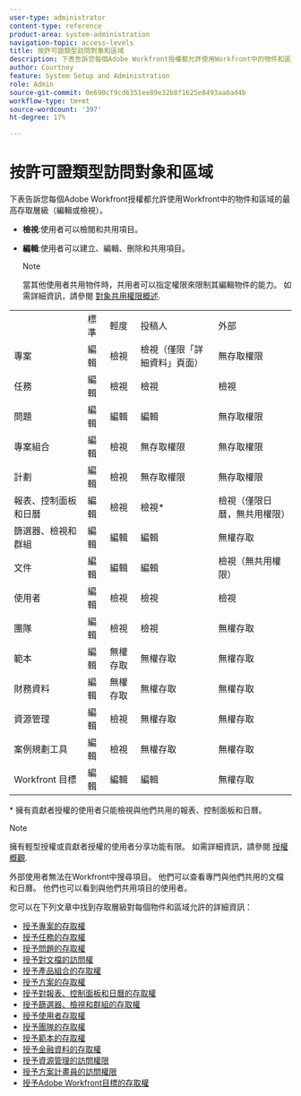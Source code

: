 ```yaml
---
user-type: administrator
content-type: reference
product-area: system-administration
navigation-topic: access-levels
title: 按許可證類型訪問對象和區域
description: 下表告訴您每個Adobe Workfront授權都允許使用Workfront中的物件和區域的最高存取層級（編輯或檢視）。
author: Courtney
feature: System Setup and Administration
role: Admin
source-git-commit: 0e690cf9cd6351ee89e32b8f1625e8493aa0ad4b
workflow-type: tm+mt
source-wordcount: '397'
ht-degree: 17%

---
```


# 按許可證類型訪問對象和區域

下表告訴您每個Adobe Workfront授權都允許使用Workfront中的物件和區域的最高存取層級（編輯或檢視）。

* **檢視**:使用者可以檢閱和共用項目。
* **編輯**:使用者可以建立、編輯、刪除和共用項目。

   >[!NOTE]
   >
   >當其他使用者共用物件時，共用者可以指定權限來限制其編輯物件的能力。 如需詳細資訊，請參閱 [對象共用權限概述](../../../workfront-basics/grant-and-request-access-to-objects/sharing-permissions-on-objects-overview.md).

<table style="table-layout:auto">
    <tr>
        <td></td>
        <td>標準</td>
        <td>輕度</td>
        <td>投稿人</td>
        <td>外部</td>
    </tr>
    <tr>
        <td>專案</td>
        <td>編輯</td>
        <td>檢視</td>
        <td>檢視（僅限「詳細資料」頁面）</td>
        <td>無存取權限</td>
    </tr>
    <tr>
        <td>任務</td>
        <td>編輯</td>
        <td>檢視</td>
        <td>檢視</td>
        <td>檢視</td>
    </tr>
    <tr>
        <td>問題</td>
        <td>編輯</td>
        <td>編輯</td>
        <td>編輯</td>
        <td>無存取權限</td>
    </tr>
    <tr>
        <td>專案組合</td>
        <td>編輯</td>
        <td>檢視</td>
        <td>無存取權限</td>
        <td>無存取權限</td>
    </tr>
    <tr>
        <td>計劃</td>
        <td>編輯</td>
        <td>檢視</td>
        <td>無存取權限</td>
        <td>無存取權限</td>
    </tr>
    <tr>
        <td>報表、控制面板和日曆</td>
        <td>編輯</td>
        <td>檢視</td>
        <td>檢視*</td>
        <td>檢視（僅限日曆，無共用權限）</td>
    </tr>
    <tr>
        <td>篩選器、檢視和群組</td>
        <td>編輯</td>
        <td>編輯</td>
        <td>編輯</td>
        <td>無權存取</td>
    </tr>
    <tr>
        <td>文件</td>
        <td>編輯</td>
        <td>編輯</td>
        <td>編輯</td>
        <td>檢視（無共用權限）</td>
    </tr>
    <tr>
        <td>使用者</td>
        <td>編輯</td>
        <td>檢視</td>
        <td>檢視</td>
        <td>檢視</td>
    </tr>
    <tr>
        <td>團隊</td>
        <td>編輯</td>
        <td>檢視</td>
        <td>檢視</td>
        <td>無權存取</td>
    </tr>
    <tr>
        <td>範本</td>
        <td>編輯</td>
        <td>無權存取</td>
        <td>無權存取</td>
        <td>無權存取</td>
    </tr>
    <tr>
        <td>財務資料</td>
        <td>編輯</td>
        <td>無權存取</td>
        <td>無權存取</td>
        <td>無權存取</td>
    </tr>
    <tr>
        <td>資源管理</td>
        <td>編輯</td>
        <td>檢視</td>
        <td>無權存取</td>
        <td>無權存取</td>
    </tr>
    <tr>
        <td>案例規劃工具</td>
        <td>編輯</td>
        <td>檢視</td>
        <td>無權存取</td>
        <td>無權存取</td>
    </tr>
    <tr>
        <td>Workfront 目標</td>
        <td>編輯</td>
        <td>編輯</td>
        <td>編輯</td>
        <td>無權存取</td>
    </tr>
</table>

&#42; 擁有貢獻者授權的使用者只能檢視與他們共用的報表、控制面板和日曆。

>[!NOTE]
>
>擁有輕型授權或貢獻者授權的使用者分享功能有限。 如需詳細資訊，請參閱 [授權概觀](/help/quicksilver/administration-and-setup/add-users/how-access-levels-work/licenses-overview.md).
>
>外部使用者無法在Workfront中搜尋項目。 他們可以查看專門與他們共用的文檔和日曆。 他們也可以看到與他們共用項目的使用者。

您可以在下列文章中找到存取層級對每個物件和區域允許的詳細資訊：

* [授予專案的存取權](../../../administration-and-setup/add-users/configure-and-grant-access/grant-access-projects.md)
* [授予任務的存取權](../../../administration-and-setup/add-users/configure-and-grant-access/grant-access-tasks.md)
* [授予問題的存取權](../../../administration-and-setup/add-users/configure-and-grant-access/grant-access-issues.md)
* [授予對文檔的訪問權](../../../administration-and-setup/add-users/configure-and-grant-access/grant-access-documents.md)
* [授予產品組合的存取權](../../../administration-and-setup/add-users/configure-and-grant-access/grant-access-portfolios.md)
* [授予方案的存取權](../../../administration-and-setup/add-users/configure-and-grant-access/grant-access-programs.md)
* [授予對報表、控制面板和日曆的存取權](../../../administration-and-setup/add-users/configure-and-grant-access/grant-access-reports-dashboards-calendars.md)
* [授予篩選器、檢視和群組的存取權](../../../administration-and-setup/add-users/configure-and-grant-access/grant-access-fvg.md)
* [授予使用者存取權](../../../administration-and-setup/add-users/configure-and-grant-access/grant-access-other-users.md)
* [授予團隊的存取權](../../../administration-and-setup/add-users/configure-and-grant-access/grant-access-teams.md)
* [授予範本的存取權](../../../administration-and-setup/add-users/configure-and-grant-access/grant-access-templates.md)
* [授予金融資料的存取權](../../../administration-and-setup/add-users/configure-and-grant-access/grant-access-financial.md)
* [授予資源管理的訪問權限](../../../administration-and-setup/add-users/configure-and-grant-access/grant-access-resource-management.md)
* [授予方案計畫員的訪問權限](../../../administration-and-setup/add-users/configure-and-grant-access/grant-access-sp.md)
* [授予Adobe Workfront目標的存取權](../../../administration-and-setup/add-users/configure-and-grant-access/grant-access-goals.md)
